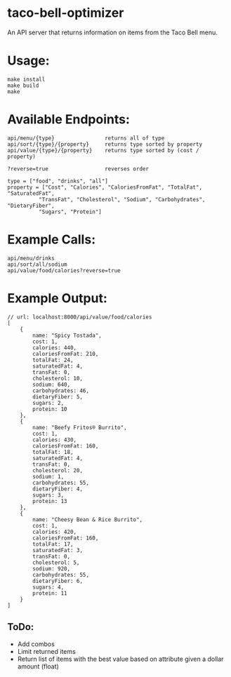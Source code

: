 # taco-bell-optimizer
An API server that returns information on items from the Taco Bell menu.

# Usage:
```
make install
make build
make
```

# Available Endpoints:
```
api/menu/{type}                returns all of type
api/sort/{type}/{property}     returns type sorted by property
api/value/{type}/{property}    returns type sorted by (cost / property)
    
?reverse=true                  reverses order
    
type = ["food", "drinks", "all"]
property = ["Cost", "Calories", "CaloriesFromFat", "TotalFat", "SaturatedFat",
          "TransFat", "Cholesterol", "Sodium", "Carbohydrates", "DietaryFiber",
          "Sugars", "Protein"]
```

# Example Calls:
```
api/menu/drinks
api/sort/all/sodium
api/value/food/calories?reverse=true
```

# Example Output:
```
// url: localhost:8000/api/value/food/calories
[
    {
        name: "Spicy Tostada",
        cost: 1,
        calories: 440,
        caloriesFromFat: 210,
        totalFat: 24,
        saturatedFat: 4,
        transFat: 0,
        cholesterol: 10,
        sodium: 640,
        carbohydrates: 46,
        dietaryFiber: 5,
        sugars: 2,
        protein: 10
    },
    {
        name: "Beefy Fritos® Burrito",
        cost: 1,
        calories: 430,
        caloriesFromFat: 160,
        totalFat: 18,
        saturatedFat: 4,
        transFat: 0,
        cholesterol: 20,
        sodium: 1,
        carbohydrates: 55,
        dietaryFiber: 4,
        sugars: 3,
        protein: 13
    },
    {
        name: "Cheesy Bean & Rice Burrito",
        cost: 1,
        calories: 420,
        caloriesFromFat: 160,
        totalFat: 17,
        saturatedFat: 3,
        transFat: 0,
        cholesterol: 5,
        sodium: 920,
        carbohydrates: 55,
        dietaryFiber: 6,
        sugars: 4,
        protein: 11
    }
]
```

## ToDo:
* Add combos
* Limit returned items
* Return list of items with the best value based on attribute given a dollar amount (float)
